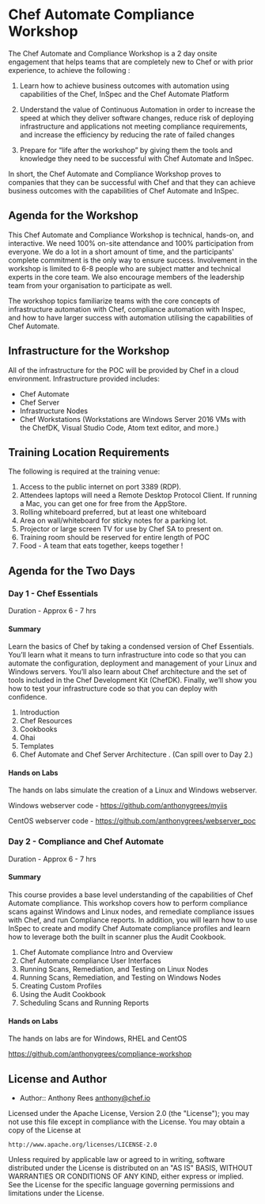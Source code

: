 # Chef Automate Compliance Workshop

The Chef Automate and Compliance Workshop is a 2 day onsite engagement that helps teams that are completely new to Chef or with prior experience, to achieve the following :

1. Learn how to achieve business outcomes with automation using capabilities of the Chef, InSpec and the Chef Automate Platform

2. Understand the value of Continuous Automation in order to increase the speed at which they deliver software changes, reduce risk of deploying infrastructure and applications not meeting compliance requirements, and increase the efficiency by reducing the rate of failed changes

3. Prepare for “life after the workshop” by giving them  the tools and knowledge they need to be successful with Chef Automate and InSpec.

In short, the Chef Automate and Compliance Workshop proves to companies that they can be successful with Chef and that they can achieve business outcomes with the capabilities of Chef Automate and InSpec. 

## Agenda for the Workshop

This Chef Automate and Compliance Workshop is technical, hands-on, and interactive. We need 100% on-site attendance and 100% participation from everyone. We do a lot in a short amount of time, and the participants' complete commitment is the only way to ensure success. Involvement in the workshop is limited to 6-8 people who are subject matter and technical experts in the core team. We also encourage members of the leadership team from your organisation to participate as well. 

The workshop topics familiarize teams with the core concepts of infrastructure automation with Chef, compliance automation with Inspec, and how to have larger success with automation utilising the capabilities of Chef Automate. 

## Infrastructure for the Workshop

All of the infrastructure for the POC will be provided by Chef in a cloud environment. Infrastructure provided includes:
- Chef Automate
- Chef Server
- Infrastructure Nodes
- Chef Workstations (Workstations are Windows Server 2016 VMs with the ChefDK, Visual Studio Code, Atom text editor, and more.)

## Training Location Requirements

The following is required at the training venue:
1. Access to the public internet on port 3389 (RDP).
2. Attendees laptops will need a Remote Desktop Protocol Client. If running a Mac, you can get one for free from the AppStore.
3. Rolling whiteboard preferred, but at least one whiteboard
4. Area on wall/whiteboard for sticky notes for a parking lot.
5. Projector or large screen TV for use by Chef SA to present on.
6. Training room should be reserved for entire length of POC
7. Food - A team that eats together, keeps together !

## Agenda for the Two Days

### Day 1 - Chef Essentials
Duration - Approx 6 - 7 hrs

#### Summary
Learn the basics of Chef by taking a condensed version of Chef Essentials. You’ll learn what it means to turn infrastructure into code so that you can automate the configuration, deployment and management of your Linux and Windows servers. You’ll also learn about Chef architecture and the set of tools included in the Chef Development Kit (ChefDK). Finally, we’ll show you how to test your infrastructure code so that you can deploy with confidence.

1. Introduction
2. Chef Resources
3. Cookbooks
4. Ohai
5. Templates
6. Chef Automate and Chef Server Architecture . (Can spill over to Day 2.)

#### Hands on Labs
The hands on labs simulate the creation of a Linux and Windows webserver.

Windows webserver code - https://github.com/anthonygrees/myiis

CentOS webserver code - https://github.com/anthonygrees/webserver_poc

### Day 2 - Compliance and Chef Automate
Duration - Approx 6 - 7 hrs

#### Summary
This course provides a base level understanding of the capabilities of Chef Automate compliance. This workshop covers how to perform compliance scans against Windows and Linux nodes, and remediate compliance issues with Chef, and run Compliance reports.
In addition, you will learn how to use InSpec to create and modify Chef Automate compliance profiles and learn how to leverage both the built in scanner plus the Audit Cookbook.

1. Chef Automate compliance Intro and Overview
2. Chef Automate compliance User Interfaces
3. Running Scans, Remediation, and Testing on Linux Nodes
4. Running Scans, Remediation, and Testing on Windows Nodes
5. Creating Custom Profiles
6. Using the Audit Cookbook
7. Scheduling Scans and Running Reports

#### Hands on Labs
The hands on labs are for Windows, RHEL and CentOS

https://github.com/anthonygrees/compliance-workshop




## License and Author

* Author:: Anthony Rees <anthony@chef.io>

Licensed under the Apache License, Version 2.0 (the "License");
you may not use this file except in compliance with the License.
You may obtain a copy of the License at

    http://www.apache.org/licenses/LICENSE-2.0

Unless required by applicable law or agreed to in writing, software
distributed under the License is distributed on an "AS IS" BASIS,
WITHOUT WARRANTIES OR CONDITIONS OF ANY KIND, either express or implied.
See the License for the specific language governing permissions and
limitations under the License.
